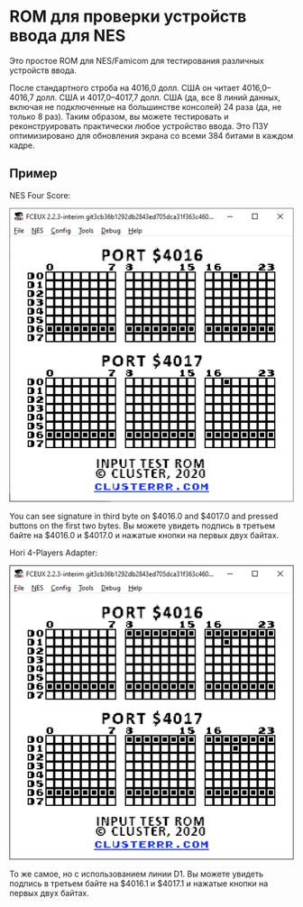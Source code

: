 # ROM для проверки устройств ввода для NES
Это простое ROM для NES/Famicom для тестирования различных устройств ввода.

После стандартного строба на 4016,0 долл. США он читает 4016,0–4016,7 долл. США и 4017,0–4017,7 долл. США (да, все 8 линий данных, включая не подключенные на большинстве консолей) 24 раза (да, не только 8 раз). Таким образом, вы можете тестировать и реконструировать практически любое устройство ввода. Это ПЗУ оптимизировано для обновления экрана со всеми 384 битами в каждом кадре.

## Пример
NES Four Score:

![NES Four Score](screenshots/four_score.png)

You can see signature in third byte on $4016.0 and $4017.0 and pressed buttons on the first two bytes.
Вы можете увидеть подпись в третьем байте на $4016.0 и $4017.0 и нажатые кнопки на первых двух байтах.


Hori 4-Players Adapter:

![Hori 4-Players Adapter](screenshots/hori4.png)

То же самое, но с использованием линии D1. Вы можете увидеть подпись в третьем байте на $4016.1 и $4017.1 и нажатые кнопки на первых двух байтах.
